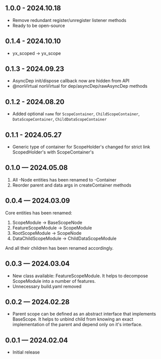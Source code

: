 ## 1.0.0 - 2024.10.18

* Remove redundant register/unregister listener methods
* Ready to be open-source

## 0.1.4 - 2024.10.10

* yx_scoped -> yx_scope

## 0.1.3 - 2024.09.23

* AsyncDep init/dispose callback now are hidden from API
* @nonVirtual nonVirtual for dep/asyncDep/rawAsyncDep methods

## 0.1.2 - 2024.08.20
* Added optional `name` for `ScopeContainer`, `ChildScopeContainer`, `DataScopeContainer`, `ChildDataScopeContainer`

## 0.1.1 - 2024.05.27
* Generic type of container for ScopeHolder's changed for strict link ScopedHolder's with ScopeContainer's

## 0.1.0 — 2024.05.08
1. All -Node entities has been renamed to -Container
2. Reorder parent and data args in createContainer methods

## 0.0.4 — 2024.03.09

Core entities has been renamed:

1. ScopeModule -> BaseScopeNode
2. FeatureScopeModule -> ScopeModule
3. RootScopeModule -> ScopeNode
4. DataChildScopeModule -> ChildDataScopeModule

And all their children has been renamed accordingly.

## 0.0.3 — 2024.03.04

* New class available: FeatureScopeModule. It helps to decompose ScopeModule into a number of
  features.
* Unnecessary build.yaml removed

## 0.0.2 — 2024.02.28

* Parent scope can be defined as an abstract interface that implements BaseScope. It helps to unbind
  child from knowing an exact implementation of the parent and depend only on it's interface.

## 0.0.1 — 2024.02.04

* Initial release
